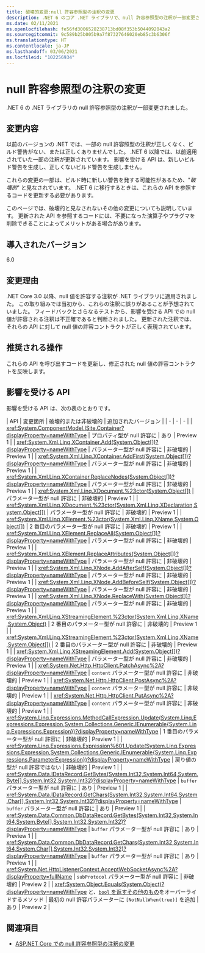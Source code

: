 ```yaml
---
title: 破壊的変更:null 許容参照型の注釈の変更
description: .NET 6 のコア .NET ライブラリで、null 許容参照型の注釈が一部変更されたことによる破壊的変更について説明します。
ms.date: 02/11/2021
ms.openlocfilehash: fe56fd3006528238713bd08f353b5044092043a2
ms.sourcegitcommit: 9c589b25b005b9a7f87327646020eb85c3b6306f
ms.translationtype: HT
ms.contentlocale: ja-JP
ms.lasthandoff: 03/06/2021
ms.locfileid: "102256934"
---
```

# <a name="changes-to-nullable-reference-type-annotations"></a>null 許容参照型の注釈の変更

.NET 6 の .NET ライブラリの null 許容参照型の注釈が一部変更されました。

## <a name="change-description"></a>変更内容

以前のバージョンの .NET では、一部の null 許容照型の注釈が正しくなく、ビルド警告がない、または正しくありませんでした。 .NET 6 以降では、以前適用されていた一部の注釈が更新されています。 影響を受ける API は、新しいビルド警告を生成し、正しくないビルド警告を生成しません。

これらの変更の一部は、ビルド時に新しい警告を発する可能性があるため、"*破壊的*" と見なされています。 .NET 6 に移行するときは、これらの API を参照するコードを更新する必要があります。

このページでは、破壊的と見なされないその他の変更についても説明しています。 更新された API を参照するコードには、不要になった演算子やプラグマを削除できることによってメリットがある場合があります。

## <a name="version-introduced"></a>導入されたバージョン

6.0

## <a name="reason-for-change"></a>変更理由

.NET Core 3.0 以降、null 値を許容する注釈が .NET ライブラリに適用されました。 この取り組みでは当初から、これらの注釈に誤りがあることが予想されていました。 フィードバックとさらなるテストから、影響を受ける API での null 値が許容される注釈は不正確であると判断されました。 更新された注釈では、それらの API に対して null 値の許容コントラクトが正しく表現されています。

## <a name="recommended-action"></a>推奨される操作

これらの API を呼び出すコードを更新し、修正された null 値の許容コントラクトを反映します。

## <a name="affected-apis"></a>影響を受ける API

影響を受ける API は、次の表のとおりです。

| API | 変更箇所 | 破壊的または非破壊的 | 追加されたバージョン |
| - | - | - |
| <xref:System.ComponentModel.ISite.Container?displayProperty=nameWithType> | プロパティ型が null 許容に | あり | Preview 1 |
| <xref:System.Xml.Linq.XContainer.Add(System.Object[])?displayProperty=nameWithType> | パラメーター型が null 許容に | 非破壊的 | Preview 1 |
| <xref:System.Xml.Linq.XContainer.AddFirst(System.Object[])?displayProperty=nameWithType> | パラメーター型が null 許容に | 非破壊的 | Preview 1 |
| <xref:System.Xml.Linq.XContainer.ReplaceNodes(System.Object[])?displayProperty=nameWithType> | パラメーター型が null 許容に | 非破壊的 | Preview 1 |
| <xref:System.Xml.Linq.XDocument.%23ctor(System.Object[])> | パラメーター型が null 許容に | 非破壊的 | Preview 1 |
| <xref:System.Xml.Linq.XDocument.%23ctor(System.Xml.Linq.XDeclaration,System.Object[])> | パラメーター型が null 許容に | 非破壊的 | Preview 1 |
| <xref:System.Xml.Linq.XElement.%23ctor(System.Xml.Linq.XName,System.Object[])> | 2 番目のパラメーター型が null 許容に | 非破壊的 | Preview 1 |
| <xref:System.Xml.Linq.XElement.ReplaceAll(System.Object[])?displayProperty=nameWithType> | パラメーター型が null 許容に | 非破壊的 | Preview 1 |
| <xref:System.Xml.Linq.XElement.ReplaceAttributes(System.Object[])?displayProperty=nameWithType> | パラメーター型が null 許容に | 非破壊的 | Preview 1 |
| <xref:System.Xml.Linq.XNode.AddAfterSelf(System.Object[])?displayProperty=nameWithType> | パラメーター型が null 許容に | 非破壊的 | Preview 1 |
| <xref:System.Xml.Linq.XNode.AddBeforeSelf(System.Object[])?displayProperty=nameWithType> | パラメーター型が null 許容に | 非破壊的 | Preview 1 |
| <xref:System.Xml.Linq.XNode.ReplaceWith(System.Object[])?displayProperty=nameWithType> | パラメーター型が null 許容に | 非破壊的 | Preview 1 |
| <xref:System.Xml.Linq.XStreamingElement.%23ctor(System.Xml.Linq.XName,System.Object)> | 2 番目のパラメーター型が null 許容に | 非破壊的 | Preview 1 |
| <xref:System.Xml.Linq.XStreamingElement.%23ctor(System.Xml.Linq.XName,System.Object[])> | 2 番目のパラメーター型が null 許容に | 非破壊的 | Preview 1 |
| <xref:System.Xml.Linq.XStreamingElement.Add(System.Object[])?displayProperty=nameWithType> | パラメーター型が null 許容に | 非破壊的 | Preview 1 |
| <xref:System.Net.Http.HttpClient.PatchAsync%2A?displayProperty=nameWithType> | `content` パラメーター型が null 許容に | 非破壊的 | Preview 1 |
| <xref:System.Net.Http.HttpClient.PostAsync%2A?displayProperty=nameWithType> | `content` パラメーター型が null 許容に  | 非破壊的 | Preview 1 |
| <xref:System.Net.Http.HttpClient.PutAsync%2A?displayProperty=nameWithType> | `content` パラメーター型が null 許容に  | 非破壊的 | Preview 1 |
| <xref:System.Linq.Expressions.MethodCallExpression.Update(System.Linq.Expressions.Expression,System.Collections.Generic.IEnumerable{System.Linq.Expressions.Expression})?displayProperty=nameWithType> | 1 番目のパラメーター型が null 許容に | 非破壊的 | Preview 1 |
| <xref:System.Linq.Expressions.Expression%601.Update(System.Linq.Expressions.Expression,System.Collections.Generic.IEnumerable{System.Linq.Expressions.ParameterExpression})?displayProperty=nameWithType> | 戻り値の型が null 許容ではない | 非破壊的 | Preview 1 |
| <xref:System.Data.IDataRecord.GetBytes(System.Int32,System.Int64,System.Byte[],System.Int32,System.Int32)?displayProperty=nameWithType> | `buffer` パラメーター型が null 許容に | あり | Preview 1 |
| <xref:System.Data.IDataRecord.GetChars(System.Int32,System.Int64,System.Char[],System.Int32,System.Int32)?displayProperty=nameWithType> | `buffer` パラメーター型が null 許容に | あり | Preview 1 |
| <xref:System.Data.Common.DbDataRecord.GetBytes(System.Int32,System.Int64,System.Byte[],System.Int32,System.Int32)?displayProperty=nameWithType> | `buffer` パラメーター型が null 許容に | あり | Preview 1 |
| <xref:System.Data.Common.DbDataRecord.GetChars(System.Int32,System.Int64,System.Char[],System.Int32,System.Int32)?displayProperty=nameWithType> | `buffer` パラメーター型が null 許容に | あり | Preview 1 |
| <xref:System.Net.HttpListenerContext.AcceptWebSocketAsync%2A?displayProperty=fullName> | `subProtocol` パラメーター型が null 許容に | 非破壊的 | Preview 2 |
| <xref:System.Object.Equals(System.Object)?displayProperty=nameWithType> と、[`bool` を返すその他のもの](https://github.com/dotnet/runtime/pull/47598/files)をオーバーライドするメソッド | 最初の null 許容パラメーターに `[NotNullWhen(true)]` を追加 | あり | Preview 2 |

## <a name="see-also"></a>関連項目

- [ASP.NET Core での null 許容参照型の注釈の変更](../../aspnet-core/6.0/nullable-reference-type-annotations-changed.md)

<!--

### Category

Core .NET libraries

### Affected APIs

- `P:System.ComponentModel.ISite.Container`
- `M:System.Xml.Linq.XContainer.Add(System.Object[])`
- `M:System.Xml.Linq.XContainer.AddFirst(System.Object[])`
- `M:System.Xml.Linq.XContainer.ReplaceNodes(System.Object[])`
- `M:System.Xml.Linq.XDocument.#ctor(System.Object[])`
- `M:System.Xml.Linq.XDocument.#ctor(System.Xml.Linq.XDeclaration,System.Object[])`
- `M:System.Xml.Linq.XElement.#ctor(System.Xml.Linq.XName,System.Object[])`
- `M:System.Xml.Linq.XElement.ReplaceAll(System.Object[])`
- `M:System.Xml.Linq.XElement.ReplaceAttributes(System.Object[])`
- `M:System.Xml.Linq.XNode.AddAfterSelf(System.Object[])`
- `M:System.Xml.Linq.XNode.AddBeforeSelf(System.Object[])`
- `M:System.Xml.Linq.XNode.ReplaceWith(System.Object[])`
- `M:System.Xml.Linq.XStreamingElement.#ctor(System.Xml.Linq.XName,System.Object)`
- `M:System.Xml.Linq.XStreamingElement.#ctor(System.Xml.Linq.XName,System.Object[])`
- `M:System.Xml.Linq.XStreamingElement.Add(System.Object[])`
- `O:System.Net.Http.HttpClient.PatchAsync`
- `O:System.Net.Http.HttpClient.PostAsync`
- `O:System.Net.Http.HttpClient.PutAsync`
- `M:System.Linq.Expressions.MethodCallExpression.Update(System.Linq.Expressions.Expression,System.Collections.Generic.IEnumerable{System.Linq.Expressions.Expression})`
- `M:System.Linq.Expressions.Expression%601.Update(System.Linq.Expressions.Expression,System.Collections.Generic.IEnumerable{System.Linq.Expressions.ParameterExpression})`
- `M:System.Data.IDataRecord.GetBytes(System.Int32,System.Int64,System.Byte[],System.Int32,System.Int32)`
- `M:System.Data.IDataRecord.GetChars(System.Int32,System.Int64,System.Char[],System.Int32,System.Int32)`
- `M:System.Data.Common.DbDataRecord.GetBytes(System.Int32,System.Int64,System.Byte[],System.Int32,System.Int32)`
- `M:System.Data.Common.DbDataRecord.GetChars(System.Int32,System.Int64,System.Char[],System.Int32,System.Int32)`

-->
